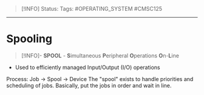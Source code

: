 > [!INFO]
> Status:
> Tags: #OPERATING_SYSTEM #CMSC125 

----
# Spooling
>[!INFO]-
> **SPOOL** - **S**imultaneous **P**eripheral **O**perations **O**n-**L**ine	
- Used to efficiently managed Input/Output (I/O) operations

Process: Job -> Spool -> Device
The "spool" exists to handle priorities and scheduling of jobs. Basically, put the jobs in order and wait in line.

